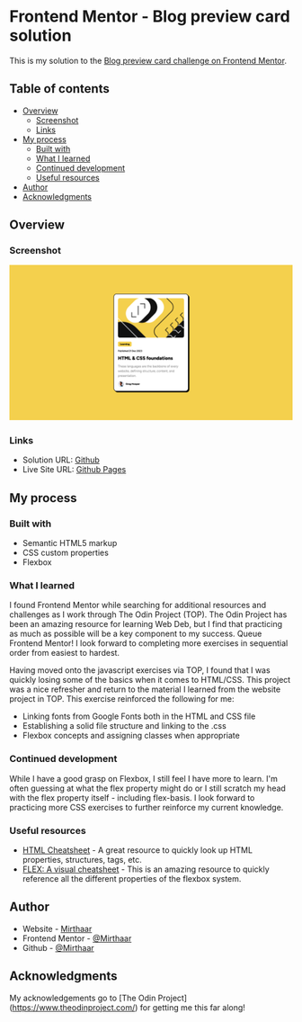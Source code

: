 # Frontend Mentor - Blog preview card solution

This is my solution to the [Blog preview card challenge on Frontend Mentor](https://www.frontendmentor.io/challenges/blog-preview-card-ckPaj01IcS).

## Table of contents

- [Overview](#overview)
  - [Screenshot](#screenshot)
  - [Links](#links)
- [My process](#my-process)
  - [Built with](#built-with)
  - [What I learned](#what-i-learned)
  - [Continued development](#continued-development)
  - [Useful resources](#useful-resources)
- [Author](#author)
- [Acknowledgments](#acknowledgments)

## Overview

### Screenshot

![](./assets/images/project-screenshot.png)

### Links

- Solution URL: [Github](https://github.com/Mirthaar/blog-preview-card)
- Live Site URL: [Github Pages](https://mirthaar.github.io/blog-preview-card/)

## My process

### Built with

- Semantic HTML5 markup
- CSS custom properties
- Flexbox

### What I learned

I found Frontend Mentor while searching for additional resources and challenges as I work through The Odin Project (TOP). The Odin Project has been an amazing resource for learning Web Deb, but I find that practicing as much as possible will be a key component to my success. Queue Frontend Mentor! I look forward to completing more exercises in sequential order from easiest to hardest.

Having moved onto the javascript exercises via TOP, I found that I was quickly losing some of the basics when it comes to HTML/CSS. This project was a nice refresher and return to the material I learned from the website project in TOP. This exercise reinforced the following for me:

- Linking fonts from Google Fonts both in the HTML and CSS file
- Establishing a solid file structure and linking to the .css
- Flexbox concepts and assigning classes when appropriate

### Continued development

While I have a good grasp on Flexbox, I still feel I have more to learn. I'm often guessing at what the flex property might do or I still scratch my head with the flex property itself - including flex-basis. I look forward to practicing more CSS exercises to further reinforce my current knowledge.

### Useful resources

- [HTML Cheatsheet](https://htmlcheatsheet.com/) - A great resource to quickly look up HTML properties, structures, tags, etc.
- [FLEX: A visual cheatsheet](https://flexbox.malven.co/) - This is an amazing resource to quickly reference all the different properties of the flexbox system.

## Author

- Website - [Mirthaar](https://mirthaar.github.io/website/)
- Frontend Mentor - [@Mirthaar](https://www.frontendmentor.io/profile/yourusername)
- Github - [@Mirthaar](https://github.com/Mirthaar)

## Acknowledgments

My acknowledgements go to [The Odin Project] (https://www.theodinproject.com/) for getting me this far along!
